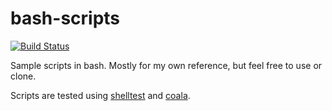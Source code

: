 # bash-scripts 

[![Build Status](https://travis-ci.org/robertdebock/bash-scripts.svg?branch=master)](https://travis-ci.org/robertdebock/bash-scripts)

Sample scripts in bash. Mostly for my own reference, but feel free to use or clone.

Scripts are tested using [shelltest](https://hub.docker.com/r/koalaman/shellcheck/) and [coala](https://github.com/coala/coala).
